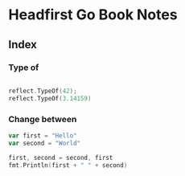 # Headfirst Go Book Notes

## Index

### Type of

```go

reflect.TypeOf(42);
reflect.TypeOf(3.14159)
```

### Change between

```go
var first = "Hello"
var second = "World"

first, second = second, first
fmt.Println(first + " " + second)
```
